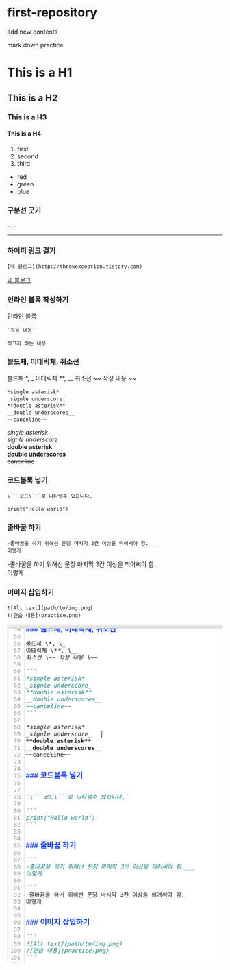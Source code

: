 # first-repository
add new contents

mark down practice

# This is a H1
## This is a H2
### This is a H3
#### This is a H4


1. first
2. second
3. third

- red
- green
- blue


### 구분선 긋기
```
---
```

---



### 하이퍼 링크 걸기

```
[내 블로그](http://throwexception.tistory.com)
```

[내 블로그](http://throwexception.tistory.com)




### 인라인 블록 작성하기

인라인 블록 

```
`적을 내용`
```

`적고자 하는 내용`




### 볼드체, 이테릭체, 취소선

볼드체 \*, \_
이테릭체 \**, \__
취소선 \~~ 작성 내용 \~~

```
*single asterisk*
_signle underscore_
**double asterisk**
__double underscores__
~~canceline~~
```

*single asterisk*   
_signle underscore_   
**double asterisk**   
__double underscores__   
~~canceline~~   


### 코드블록 넣기


`\```코드\```로 나타낼수 있습니다.`

```
print("Hello world")
```


### 줄바꿈 하기

```
-줄바꿈을 하기 위해선 문장 마지막 3칸 이상을 띄어써야 함.___
이렇게

```
-줄바꿈을 하기 위해선 문장 마지막 3칸 이상을 띄어써야 함.   
이렇게


### 이미지 삽입하기

```
![Alt text](path/to/img.png)
![연습 내용](practice.png)
```
![연습 내용](practice.png)
